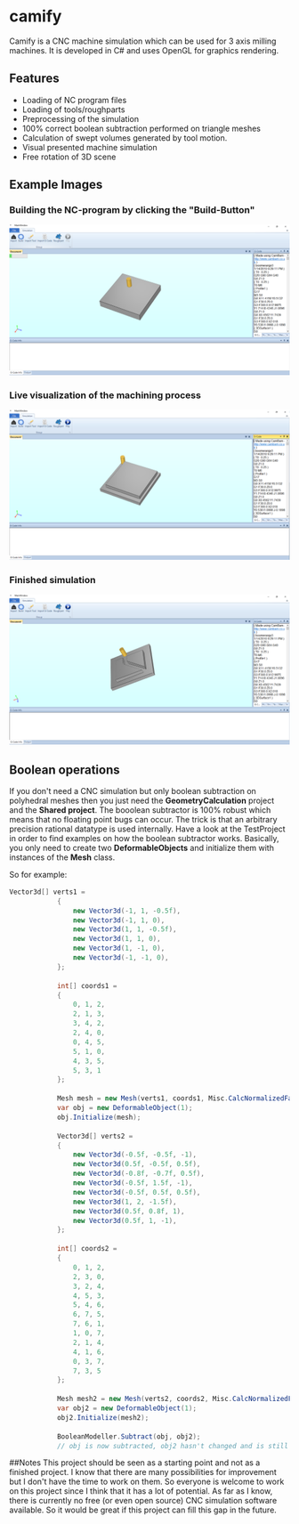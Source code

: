 # camify

Camify is a CNC machine simulation which can be used for 3 axis milling machines. It is developed in C# and uses OpenGL for graphics rendering.

## Features
- Loading of NC program files
- Loading of tools/roughparts
- Preprocessing of the simulation
- 100% correct boolean subtraction performed on triangle meshes
- Calculation of swept volumes generated by tool motion.
- Visual presented machine simulation
- Free rotation of 3D scene

## Example Images

### Building the NC-program by clicking the "Build-Button"
![alt tag](https://github.com/NMO13/camify/blob/master/img/image1.png)

### Live visualization of the machining process
![alt tag](https://github.com/NMO13/camify/blob/master/img/image2.png)

### Finished simulation
![alt tag](https://github.com/NMO13/camify/blob/master/img/image3.png)

## Boolean operations

If you don't need a CNC simulation but only boolean subtraction on polyhedral meshes then you just need the **GeometryCalculation** project and the **Shared project**. The booolean subtractor is 100% robust which means that no floating point bugs can occur. The trick is that an arbitrary precision rational datatype is used internally. 
Have a look at the TestProject in order to find examples on how the boolean subtractor works. Basically, you only need to create two **DeformableObjects** and initialize them with instances of the **Mesh** class.

So for example:
```C#
Vector3d[] verts1 =
            {
                new Vector3d(-1, 1, -0.5f),
                new Vector3d(-1, 1, 0),
                new Vector3d(1, 1, -0.5f),
                new Vector3d(1, 1, 0),
                new Vector3d(1, -1, 0),
                new Vector3d(-1, -1, 0),
            };

            int[] coords1 =
            {
                0, 1, 2,
                2, 1, 3,
                3, 4, 2,
                2, 4, 0,
                0, 4, 5,
                5, 1, 0,
                4, 3, 5,
                5, 3, 1
            };

            Mesh mesh = new Mesh(verts1, coords1, Misc.CalcNormalizedFaceNormals(verts1, coords1));
            var obj = new DeformableObject(1);
            obj.Initialize(mesh);

            Vector3d[] verts2 =
            {
                new Vector3d(-0.5f, -0.5f, -1),
                new Vector3d(0.5f, -0.5f, 0.5f),
                new Vector3d(-0.8f, -0.7f, 0.5f),
                new Vector3d(-0.5f, 1.5f, -1),
                new Vector3d(-0.5f, 0.5f, 0.5f),
                new Vector3d(1, 2, -1.5f),
                new Vector3d(0.5f, 0.8f, 1),
                new Vector3d(0.5f, 1, -1),
            };

            int[] coords2 =
            {
                0, 1, 2,
                2, 3, 0,
                3, 2, 4,
                4, 5, 3,
                5, 4, 6,
                6, 7, 5,
                7, 6, 1,
                1, 0, 7,
                2, 1, 4,
                4, 1, 6,
                0, 3, 7,
                7, 3, 5
            };

            Mesh mesh2 = new Mesh(verts2, coords2, Misc.CalcNormalizedFaceNormals(verts2, coords2));
            var obj2 = new DeformableObject(1);
            obj2.Initialize(mesh2);
            
            BooleanModeller.Subtract(obj, obj2);
            // obj is now subtracted, obj2 hasn't changed and is still valid and can be used for further operations
```

##Notes 
This project should be seen as a starting point and not as a finished project. I know that there are many possibilities for improvement but I don't have the time to work on them. So everyone is welcome to work on this project since I think that it has a lot of potential. As far as I know, there is currently no free (or even open source) CNC simulation software available. So it would be great if this project can fill this gap in the future.
